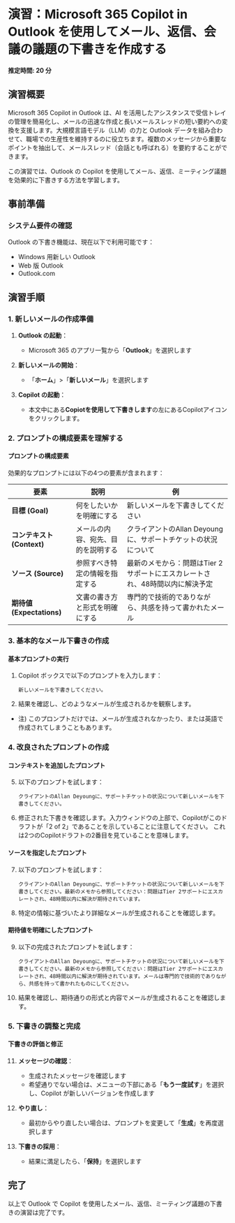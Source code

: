 # 演習：Microsoft 365 Copilot in Outlook を使用してメール、返信、会議の議題の下書きを作成する

#### 推定時間: 20 分

## 演習概要

Microsoft 365 Copilot in Outlook は、AI を活用したアシスタンスで受信トレイの管理を簡易化し、メールの迅速な作成と長いメールスレッドの短い要約への変換を支援します。大規模言語モデル（LLM）の力と Outlook データを組み合わせて、職場での生産性を維持するのに役立ちます。複数のメッセージから重要なポイントを抽出して、メールスレッド（会話とも呼ばれる）を要約することができます。

この演習では、Outlook の Copilot を使用してメール、返信、ミーティング議題を効果的に下書きする方法を学習します。

## 事前準備

### システム要件の確認

Outlook の下書き機能は、現在以下で利用可能です：
- Windows 用新しい Outlook
- Web 版 Outlook
- Outlook.com

## 演習手順

### 1. 新しいメールの作成準備

1. **Outlook の起動**：
   - Microsoft 365 のアプリ一覧から「**Outlook**」を選択します

2. **新しいメールの開始**：
   - 「**ホーム**」>「**新しいメール**」を選択します

3. **Copilot の起動**：
   - 本文中にある**Copiotを使用して下書きします**の左にあるCopilotアイコンをクリックします。

### 2. プロンプトの構成要素を理解する

#### プロンプトの構成要素

効果的なプロンプトには以下の4つの要素が含まれます：

| 要素 | 説明 | 例 |
|------|------|-----|
| **目標 (Goal)** | 何をしたいかを明確にする | 新しいメールを下書きしてください |
| **コンテキスト (Context)** | メールの内容、宛先、目的を説明する | クライアントのAllan Deyoungに、サポートチケットの状況について |
| **ソース (Source)** | 参照すべき特定の情報を指定する | 最新のメモから：問題はTier 2サポートにエスカレートされ、48時間以内に解決予定 |
| **期待値 (Expectations)** | 文書の書き方と形式を明確にする | 専門的で技術的でありながら、共感を持って書かれたメール |

### 3. 基本的なメール下書きの作成

#### 基本プロンプトの実行

1. Copilot ボックスで以下のプロンプトを入力します：
   ```
   新しいメールを下書きしてください。
   ```

4. 結果を確認し、どのようなメールが生成されるかを観察します。
 - 注) このプロンプトだけでは、メールが生成されなかったり、または英語で作成されてしまうこともあります。

### 4. 改良されたプロンプトの作成

#### コンテキストを追加したプロンプト

5. 以下のプロンプトを試します：
   ```
   クライアントのAllan Deyoungに、サポートチケットの状況について新しいメールを下書きしてください。
   ```

6. 修正された下書きを確認します。入力ウィンドウの上部で、Copilotがこのドラフトが「2 of 2」であることを示していることに注意してください。
これは2つのCopilotドラフトの2番目を見ていることを意味します。

#### ソースを指定したプロンプト

7. 以下のプロンプトを試します：
   ```
   クライアントのAllan Deyoungに、サポートチケットの状況について新しいメールを下書きしてください。最新のメモから参照してください：問題はTier 2サポートにエスカレートされ、48時間以内に解決が期待されています。
   ```

8. 特定の情報に基づいたより詳細なメールが生成されることを確認します。

#### 期待値を明確にしたプロンプト

9. 以下の完成されたプロンプトを試します：
   ```
   クライアントのAllan Deyoungに、サポートチケットの状況について新しいメールを下書きしてください。最新のメモから参照してください：問題はTier 2サポートにエスカレートされ、48時間以内に解決が期待されています。メールは専門的で技術的でありながら、共感を持って書かれたものにしてください。
   ```

10. 結果を確認し、期待通りの形式と内容でメールが生成されることを確認します。

### 5. 下書きの調整と完成

#### 下書きの評価と修正

11. **メッセージの確認**：
    - 生成されたメッセージを確認します
    - 希望通りでない場合は、メニューの下部にある「**もう一度試す**」を選択し、Copilot が新しいバージョンを作成します

12. **やり直し**：
    - 最初からやり直したい場合は、プロンプトを変更して「**生成**」を再度選択します

13. **下書きの採用**：
    - 結果に満足したら、「**保持**」を選択します


## 完了

以上で Outlook で Copilot を使用したメール、返信、ミーティング議題の下書きの演習は完了です。
